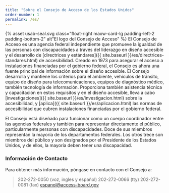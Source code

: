 ```yaml
---
title: "Sobre el Consejo de Acceso de los Estados Unidos"
order-number: 1
permalink: /es/
---
```


{% asset usab-seal.svg class="float-right maxw-card-lg padding-left-2 padding-bottom-2" alt"El logo del Consejo de Acceso" %}
El Consejo de Acceso es una agencia federal independiente que promueve la igualdad de las personas con discapacidades a través del liderazgo en diseño accesible y el desarrollo de [directrices y estándares]({{ site.baseurl }}/es/directrices-standares.html) de accesibilidad. Creado en 1973 para asegurar el acceso a instalaciones financiadas por el gobierno federal, el Consejo es ahora una fuente principal de información sobre el diseño accesible. El Consejo desarrolla y mantiene los criterios para el ambiente, vehículos de tránsito, equipo de diseño para telecomunicaciones, equipos de diagnóstico médico, también tecnología de información. Proporciona también asistencia técnica y capacitación en estos requisitos y en el diseño accesible, lleva a cabo [investigaciones]({{ site.baseurl }}/es/investigacion.html) sobre la accesibilidad, y [aplica]({{ site.baseurl }}/es/aplicacion.html) las normas de accesibilidad que cubren instalaciones financiadas por el gobierno federal.

El Consejo está diseñado para funcionar como un cuerpo coordinador entre las agencias federales y también para representar directamente el público, particularmente personas con discapacidades. Doce de sus miembros representan la mayoría de los departamentos federales. Los otros trece son miembros del público y son designados por el Presidente de los Estados Unidos, y de ellos, la mayoría deben tener una discapacidad.

### Información de Contacto

Para obtener más información, póngase en contacto con el Consejo a:

> 202-272-0050 (voz, ingles y español)
> 202-272-0066 (tty) 
> 202-272-0081 (fax)
> <espanol@access-board.gov>
